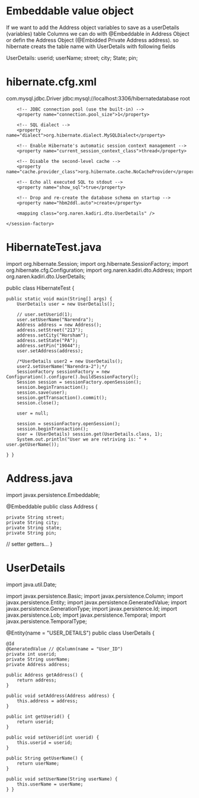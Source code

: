 # Embeddable value object

If we want to add the Address object variables to save as a userDetails (variables) table Columns we can do with @Embeddable in Address
Object or defin the Address Object (@Embidded Private Address address). so hibernate creats the table name with UserDetails with
following fields

UserDetails:
  userid;
	userName;
  street;
	city;
	State;
	pin;

 # hibernate.cfg.xml

<?xml version="1.0" encoding="utf-8"?>
<!DOCTYPE hibernate-configuration PUBLIC
"-//Hibernate/Hibernate Configuration DTD 3.0//EN"
"http://hibernate.sourceforge.net/hibernate-configuration-3.0.dtd">
<hibernate-configuration>
	<session-factory>
		<!-- Database connection settings -->
		<property name="connection.driver_class">com.mysql.jdbc.Driver</property>
		<property name="connection.url">jdbc:mysql://localhost:3306/hibernatedatabase</property>
		<property name="connection.username">root</property>
		<property name="connection.password"></property>

		<!-- JDBC connection pool (use the built-in) -->
		<property name="connection.pool_size">1</property>

		<!-- SQL dialect -->
		<property name="dialect">org.hibernate.dialect.MySQLDialect</property>

		<!-- Enable Hibernate's automatic session context management -->
		<property name="current_session_context_class">thread</property>

		<!-- Disable the second-level cache -->
		<property name="cache.provider_class">org.hibernate.cache.NoCacheProvider</property>

		<!-- Echo all executed SQL to stdout -->
		<property name="show_sql">true</property>

		<!-- Drop and re-create the database schema on startup -->
		<property name="hbm2ddl.auto">create</property>

		<mapping class="org.naren.kadiri.dto.UserDetails" />

	</session-factory>
</hibernate-configuration>


# HibernateTest.java

import org.hibernate.Session;
import org.hibernate.SessionFactory;
import org.hibernate.cfg.Configuration;
import org.naren.kadiri.dto.Address;
import org.naren.kadiri.dto.UserDetails;

public class HibernateTest {

	public static void main(String[] args) {
		UserDetails user = new UserDetails();

		// user.setUserid(1);
		user.setUserName("Narendra");
		Address address = new Address();
		address.setStreet("213");
		address.setCity("Horsham");
		address.setState("PA");
		address.setPin("19044");
		user.setAddress(address);

		/*UserDetails user2 = new UserDetails();
		user2.setUserName("Narendra-2");*/
		SessionFactory sessionFactory = new Configuration().configure().buildSessionFactory();
		Session session = sessionFactory.openSession();
		session.beginTransaction();
		session.save(user);
		session.getTransaction().commit();
		session.close();

		user = null;

		session = sessionFactory.openSession();
		session.beginTransaction();
		user = (UserDetails) session.get(UserDetails.class, 1);
		System.out.println("User we are retriving is: " + user.getUserName());

	} }

# Address.java

import javax.persistence.Embeddable;

@Embeddable
public class Address {

	private String street;
	private String city;
	private String state;
	private String pin;

  // setter getters...  }

# UserDetails

import java.util.Date;

import javax.persistence.Basic;
import javax.persistence.Column;
import javax.persistence.Entity;
import javax.persistence.GeneratedValue;
import javax.persistence.GenerationType;
import javax.persistence.Id;
import javax.persistence.Lob;
import javax.persistence.Temporal;
import javax.persistence.TemporalType;

@Entity(name = "USER_DETAILS")
public class UserDetails {

	@Id
	@GeneratedValue // @Column(name = "User_ID")
	private int userid;
	private String userName;
	private Address address;

	public Address getAddress() {
		return address;
	}

	public void setAddress(Address address) {
		this.address = address;
	}

	public int getUserid() {
		return userid;
	}

	public void setUserid(int userid) {
		this.userid = userid;
	}

	public String getUserName() {
		return userName;
	}

	public void setUserName(String userName) {
		this.userName = userName;
	} }


